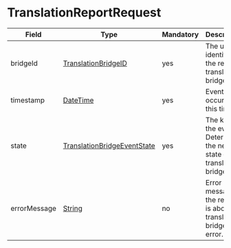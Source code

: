 # TranslationReportRequest

Field | Type | Mandatory | Description
--- | --- | --- | ---
bridgeId | [TranslationBridgeID](../primitives.md#translationbridgeid) | yes | The unique identifier of the related translation bridge.
timestamp | [DateTime](../primitives.md#datetime) | yes | Event occurs at this time.
state | [TranslationBridgeEventState](../primitives.md#translationbridgeeventstate) | yes | The kind of the event. Determines the new state of the translation bridge.
errorMessage | [String](../primitives.md#string) | no | Error message if the report is about a translation bridge error.
